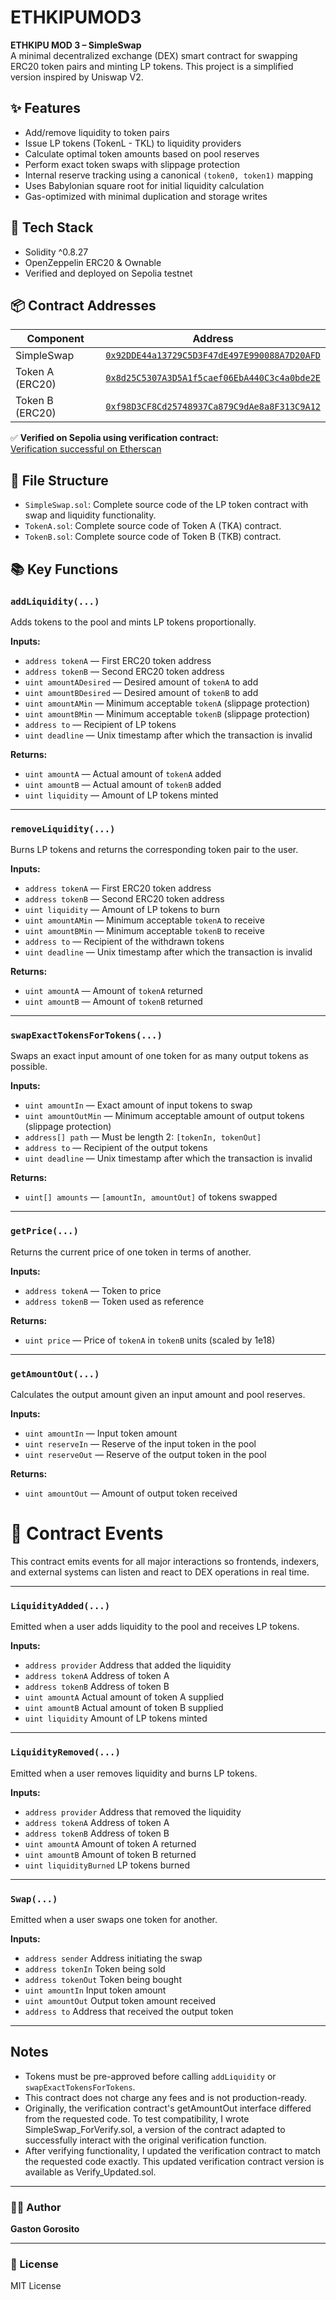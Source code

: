 # ETHKIPUMOD3

**ETHKIPU MOD 3 – SimpleSwap**  
A minimal decentralized exchange (DEX) smart contract for swapping ERC20 token pairs and minting LP tokens. This project is a simplified version inspired by Uniswap V2.

## ✨ Features

- Add/remove liquidity to token pairs
- Issue LP tokens (TokenL - TKL) to liquidity providers
- Calculate optimal token amounts based on pool reserves
- Perform exact token swaps with slippage protection
- Internal reserve tracking using a canonical `(token0, token1)` mapping
- Uses Babylonian square root for initial liquidity calculation
- Gas-optimized with minimal duplication and storage writes

## 🔧 Tech Stack

- Solidity ^0.8.27
- OpenZeppelin ERC20 & Ownable
- Verified and deployed on Sepolia testnet

## 📦 Contract Addresses

| Component      | Address |
|----------------|---------|
| SimpleSwap     | [`0x92DDE44a13729C5D3F47dE497E990088A7D20AFD`](https://sepolia.etherscan.io/address/0x92DDE44a13729C5D3F47dE497E990088A7D20AFD) |
| Token A (ERC20)| [`0x8d25C5307A3D5A1f5caef06EbA440C3c4a0bde2E`](https://sepolia.etherscan.io/address/0x8d25C5307A3D5A1f5caef06EbA440C3c4a0bde2E) |
| Token B (ERC20)| [`0xf98D3CF8Cd25748937Ca879C9dAe8a8F313C9A12`](https://sepolia.etherscan.io/address/0xf98D3CF8Cd25748937Ca879C9dAe8a8F313C9A12) |

✅ **Verified on Sepolia using verification contract:**  
[Verification successful on Etherscan](https://sepolia.etherscan.io/tx/0xc61e375fe9373cd23fc053fb03e0acff88ff204cfa2a7036fa582ca13fb8d8a8)

## 📁 File Structure

- `SimpleSwap.sol`: Complete source code of the LP token contract with swap and liquidity functionality.
- `TokenA.sol`: Complete source code of Token A (TKA) contract.
- `TokenB.sol`: Complete source code of Token B (TKB) contract.

## 📚 Key Functions

### `addLiquidity(...)`

Adds tokens to the pool and mints LP tokens proportionally.

**Inputs:**
- `address tokenA` — First ERC20 token address  
- `address tokenB` — Second ERC20 token address  
- `uint amountADesired` — Desired amount of `tokenA` to add  
- `uint amountBDesired` — Desired amount of `tokenB` to add  
- `uint amountAMin` — Minimum acceptable `tokenA` (slippage protection)  
- `uint amountBMin` — Minimum acceptable `tokenB` (slippage protection)  
- `address to` — Recipient of LP tokens  
- `uint deadline` — Unix timestamp after which the transaction is invalid

**Returns:**
- `uint amountA` — Actual amount of `tokenA` added  
- `uint amountB` — Actual amount of `tokenB` added  
- `uint liquidity` — Amount of LP tokens minted  

---

### `removeLiquidity(...)`

Burns LP tokens and returns the corresponding token pair to the user.

**Inputs:**
- `address tokenA` — First ERC20 token address  
- `address tokenB` — Second ERC20 token address  
- `uint liquidity` — Amount of LP tokens to burn  
- `uint amountAMin` — Minimum acceptable `tokenA` to receive  
- `uint amountBMin` — Minimum acceptable `tokenB` to receive  
- `address to` — Recipient of the withdrawn tokens  
- `uint deadline` — Unix timestamp after which the transaction is invalid

**Returns:**
- `uint amountA` — Amount of `tokenA` returned  
- `uint amountB` — Amount of `tokenB` returned  

---

### `swapExactTokensForTokens(...)`

Swaps an exact input amount of one token for as many output tokens as possible.

**Inputs:**
- `uint amountIn` — Exact amount of input tokens to swap  
- `uint amountOutMin` — Minimum acceptable amount of output tokens (slippage protection)  
- `address[] path` — Must be length 2: `[tokenIn, tokenOut]`  
- `address to` — Recipient of the output tokens  
- `uint deadline` — Unix timestamp after which the transaction is invalid

**Returns:**
- `uint[] amounts` — `[amountIn, amountOut]` of tokens swapped  

---

### `getPrice(...)`

Returns the current price of one token in terms of another.

**Inputs:**
- `address tokenA` — Token to price  
- `address tokenB` — Token used as reference

**Returns:**
- `uint price` — Price of `tokenA` in `tokenB` units (scaled by 1e18)  

---

### `getAmountOut(...)`

Calculates the output amount given an input amount and pool reserves.

**Inputs:**
- `uint amountIn` — Input token amount  
- `uint reserveIn` — Reserve of the input token in the pool  
- `uint reserveOut` — Reserve of the output token in the pool

**Returns:**
- `uint amountOut` — Amount of output token received  

# 📘 Contract Events

This contract emits events for all major interactions so frontends, indexers, and external systems can listen and react to DEX operations in real time.

---

### `LiquidityAdded(...)`

Emitted when a user adds liquidity to the pool and receives LP tokens.

**Inputs:**
- `address provider` Address that added the liquidity  
- `address tokenA` Address of token A  
- `address tokenB` Address of token B  
- `uint amountA` Actual amount of token A supplied  
- `uint amountB` Actual amount of token B supplied  
- `uint liquidity` Amount of LP tokens minted  

---

### `LiquidityRemoved(...)`

Emitted when a user removes liquidity and burns LP tokens.

**Inputs:**
- `address provider` Address that removed the liquidity  
- `address tokenA` Address of token A  
- `address tokenB` Address of token B  
- `uint amountA` Amount of token A returned  
- `uint amountB` Amount of token B returned  
- `uint liquidityBurned` LP tokens burned  

---

### `Swap(...)`

Emitted when a user swaps one token for another.

**Inputs:**
- `address sender` Address initiating the swap  
- `address tokenIn` Token being sold  
- `address tokenOut` Token being bought  
- `uint amountIn` Input token amount  
- `uint amountOut` Output token amount received  
- `address to` Address that received the output token  

---

## Notes

- Tokens must be pre-approved before calling `addLiquidity` or `swapExactTokensForTokens`.
- This contract does not charge any fees and is not production-ready.
- Originally, the verification contract's getAmountOut interface differed from the requested code. To test compatibility, I wrote SimpleSwap_ForVerify.sol, a version of the contract adapted to successfully interact with the original verification function.
- After verifying functionality, I updated the verification contract to match the requested code exactly. This updated verification contract version is available as Verify_Updated.sol.

---

### 👨‍💻 Author

**Gaston Gorosito**

---

### 📝 License

MIT License
